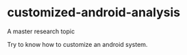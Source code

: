 # customized-android-analysis
A master research topic

Try to know how to customize an android system. 
